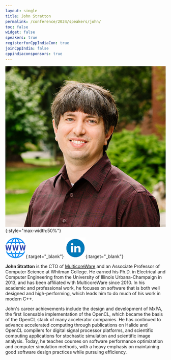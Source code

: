 ```yaml
---
layout: single
title: John Stratton
permalink: /conference/2024/speakers/john/
toc: false
widget: false
speakers: true
registerforCppIndiaCon: true
joinCppIndia: false
cppindiaconsponsors: true
---
```


![John Stratton](/conference/2024/graphics/speakers/john.jpg "John Stratton"){:style="max-width:50%"}

[![John Stratton](/assets/images/www.png "John Stratton")](https://www.whitman.edu/academics/majors-and-programs/computer-science/faculty-and-staff/john-stratton){:target="_blank"}
[![John Stratton](/assets/images/linkedin.png "John Stratton")](https://www.linkedin.com/in/john-stratton-ba37719/){:target="_blank"}

**John Stratton** is the CTO of [MulticoreWare](/conference/2024/sponsors/multicoreware) and an Associate Professor of Computer Science at Whitman College. He earned his Ph.D. in Electrical and Computer Engineering from the University of Illinois Urbana-Champaign in 2013, and has been affiliated with MulticoreWare since 2010. In his academic and professional work, he focuses on software that is both well designed and high-performing, which leads him to do much of his work in modern C++. 

John's career achievements include the design and development of MxPA, the first licensable implementation of the OpenCL, which became the basis of the OpenCL stack of many accelerator companies. He has continued to advance accelerated computing through publications on Halide and OpenCL compilers for digital signal processor platforms, and scientific computing applications for stochastic simulation and scientific image analysis. Today, he teaches courses on software performance optimization and computer simulation methods, with a heavy emphasis on maintaining good software design practices while pursuing efficiency.